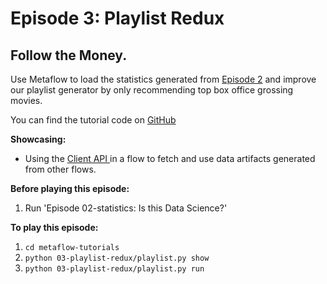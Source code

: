 # Episode 3: Playlist Redux

## Follow the Money.

Use Metaflow to load the statistics generated from [Episode 2](episode02) and improve our playlist generator by only recommending top box office grossing movies.

You can find the tutorial code on [GitHub](https://github.com/Netflix/metaflow/tree/master/metaflow/tutorials/03-playlist-redux)

**Showcasing:**

- Using the [Client API ](../../../metaflow/client) in a flow to fetch and use data artifacts generated from other flows.

**Before playing this episode:**

1. Run 'Episode 02-statistics: Is this Data Science?'

**To play this episode:**

1. `cd metaflow-tutorials`
2. `python 03-playlist-redux/playlist.py show`
3. `python 03-playlist-redux/playlist.py run`

<TutorialsLink link="../../tutorials"/>
